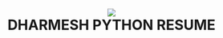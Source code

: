 
<h1 align="center">
  <br>
  <a href="https://github.com/dharmeshbaskaran/dharmesh_pythonresume"><img src="https://ibb.co/99Mgt86"></a>
  <br>
  DHARMESH PYTHON RESUME
  <br>
</h1>
